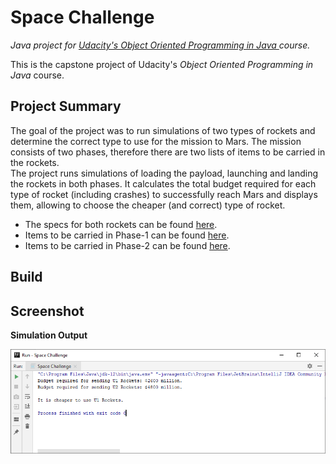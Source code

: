 # Space Challenge

<i> Java project for <a href = "https://in.udacity.com/course/object-oriented-programming-in-java--ud283" title = "Udacity's OOPS in Java"> Udacity's Object Oriented Programming in Java </a> course. </i> 

This is the capstone project of Udacity's <i> Object Oriented Programming in Java </i> course.

Project Summary
---------------
The goal of the project was to run simulations of two types of rockets and determine the correct type to use for the mission to Mars. The mission consists of two phases, therefore there are two lists of items to be carried in the rockets. <br> The project runs simulations of loading the payload, launching and landing the rockets in both phases. It calculates the total budget required for each type of rocket (including crashes) to successfully reach Mars and displays them, allowing to choose the cheaper (and correct) type of rocket.

<ul>
<li>The specs for both rockets can be found <a href = "/specs/rocket_specs.txt"> here</a>. </li>
<li>Items to be carried in Phase-1 can be found <a href = "/specs/phase-1.txt"> here</a>. </li>
<li>Items to be carried in Phase-2 can be found <a href = "/specs/phase-2.txt"> here</a>. </li>
</ul>

Build
---------


Screenshot
----------
<b> Simulation Output </b>

![Simulation Output](screenshots/Output.PNG?raw=true "Simulation Output")
